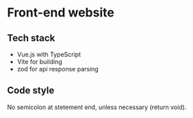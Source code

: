 # Front-end website



## Tech stack

- Vue.js with TypeScript
- Vite for building
- zod for api response parsing


## Code style

No semicolon at stetement end, unless necessary (return void).  